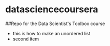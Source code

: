 # datasciencecoursera
##Repo for the Data Scientist's Toolbox course

* this is how to make an unordered list
* second item